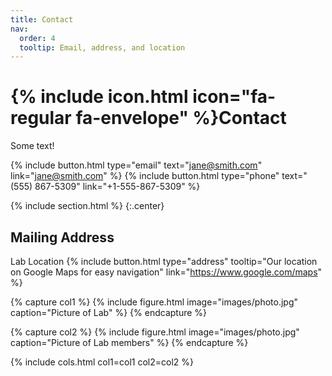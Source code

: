 ```yaml
---
title: Contact
nav:
  order: 4
  tooltip: Email, address, and location
---
```


# {% include icon.html icon="fa-regular fa-envelope" %}Contact
Some text!

{%
  include button.html
  type="email"
  text="jane@smith.com"
  link="jane@smith.com"
%}
{%
  include button.html
  type="phone"
  text="(555) 867-5309"
  link="+1-555-867-5309"
%}



{% include section.html %}
{:.center}
## Mailing Address
Lab Location
{%
  include button.html
  type="address"
  tooltip="Our location on Google Maps for easy navigation"
  link="https://www.google.com/maps"
%}

{% capture col1 %}
{%
  include figure.html
  image="images/photo.jpg"
  caption="Picture of Lab"
%}
{% endcapture %}

{% capture col2 %}
{%
  include figure.html
  image="images/photo.jpg"
  caption="Picture of Lab members"
%}
{% endcapture %}

{% include cols.html col1=col1 col2=col2 %}

